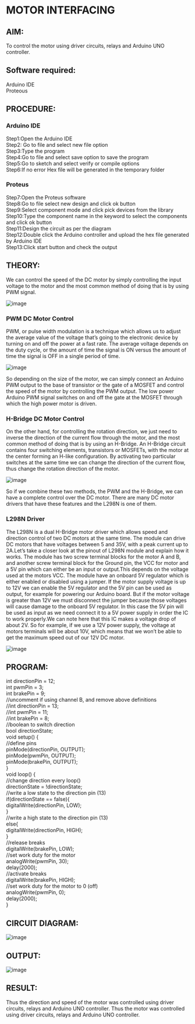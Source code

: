# MOTOR INTERFACING
## AIM:
To control the motor using driver circuits, relays and Arduino UNO controller.
## Software required:
Arduino IDE </br>
Proteous
## PROCEDURE:
### Arduino IDE
Step1:Open the Arduino IDE </br>
Step2: Go to file and select new file option </br>
Step3:Type the program </br>
Step4:Go to file and select save option to save the program </br>
Step5:Go to sketch and select verify or compile options </br>
Step6:If no error Hex file will be generated in the temporary folder </br>
### Proteus
Step7:Open the Proteus software </br>
Step8:Go to file select new design and click ok button </br>
Step9:Select component mode and click pick devices from the library </br>
Step10:Type the component name in the keyword to select the components and click ok button </br>
Step11:Design the circuit as per the diagram </br>
Step12:Double click the Arduino controller and upload the hex file generated by Arduino IDE </br>
Step13:Click start button and check the output
## THEORY:

We can control the speed of the DC motor by simply controlling the input voltage to the motor and the most common method of doing that is by using PWM signal.

![image](https://user-images.githubusercontent.com/71547910/235333428-6ea2d3a7-3e8d-4b5d-a7cc-9fa19a3e5a91.png)

### PWM DC Motor Control

PWM, or pulse width modulation is a technique which allows us to adjust the average value of the voltage that’s going to the electronic device by turning on and off the power at a fast rate. The average voltage depends on the duty cycle, or the amount of time the signal is ON versus the amount of time the signal is OFF in a single period of time.

![image](https://user-images.githubusercontent.com/71547910/235333450-351b851a-9b23-43fb-bec4-ad9a779e4fcf.png)

So depending on the size of the motor, we can simply connect an Arduino PWM output to the base of transistor or the gate of a MOSFET and control the speed of the motor by controlling the PWM output. The low power Arduino PWM signal switches on and off the gate at the MOSFET through which the high power motor is driven.

### H-Bridge DC Motor Control

On the other hand, for controlling the rotation direction, we just need to inverse the direction of the current flow through the motor, and the most common method of doing that is by using an H-Bridge. An H-Bridge circuit contains four switching elements, transistors or MOSFETs, with the motor at the center forming an H-like configuration. By activating two particular switches at the same time we can change the direction of the current flow, thus change the rotation direction of the motor.

![image](https://user-images.githubusercontent.com/71547910/235333489-ff173dfb-e8e7-46a5-ba81-40207c97b842.png)

So if we combine these two methods, the PWM and the H-Bridge, we can have a complete control over the DC motor. There are many DC motor drivers that have these features and the L298N is one of them.

### L298N Driver

The L298N is a dual H-Bridge motor driver which allows speed and direction control of two DC motors at the same time. The module can drive DC motors that have voltages between 5 and 35V, with a peak current up to 2A.Let’s take a closer look at the pinout of L298N module and explain how it works. The module has two screw terminal blocks for the motor A and B, and another screw terminal block for the Ground pin, the VCC for motor and a 5V pin which can either be an input or output.This depends on the voltage used at the motors VCC. The module have an onboard 5V regulator which is either enabled or disabled using a jumper. If the motor supply voltage is up to 12V we can enable the 5V regulator and the 5V pin can be used as output, for example for powering our Arduino board. But if the motor voltage is greater than 12V we must disconnect the jumper because those voltages will cause damage to the onboard 5V regulator. In this case the 5V pin will be used as input as we need connect it to a 5V power supply in order the IC to work properly.We can note here that this IC makes a voltage drop of about 2V. So for example, if we use a 12V power supply, the voltage at motors terminals will be about 10V, which means that we won’t be able to get the maximum speed out of our 12V DC motor.

![image](https://user-images.githubusercontent.com/71547910/235333546-0cfa7d3a-24a4-483b-bbef-b78fcaa05670.png)





## PROGRAM:
int directionPin = 12;</br>
int pwmPin = 3;</br>
int brakePin = 9;</br>
//uncomment if using channel B, and remove above definitions</br>
//int directionPin = 13;</br>
//int pwmPin = 11;</br>
//int brakePin = 8;</br>
//boolean to switch direction</br>
bool directionState;</br>
void setup() {</br>
//define pins</br>
pinMode(directionPin, OUTPUT);</br>
pinMode(pwmPin, OUTPUT);</br>
pinMode(brakePin, OUTPUT);</br>
}</br>
void loop() {</br>
//change direction every loop()</br>
directionState = !directionState;</br>
//write a low state to the direction pin (13)</br>
if(directionState == false){</br>
digitalWrite(directionPin, LOW);</br>
}</br>
//write a high state to the direction pin (13)</br>
else{</br>
digitalWrite(directionPin, HIGH);</br>
}</br>
//release breaks</br>
digitalWrite(brakePin, LOW);</br>
//set work duty for the motor</br>
analogWrite(pwmPin, 30);</br>
delay(2000);</br>
//activate breaks</br>
digitalWrite(brakePin, HIGH);</br>
//set work duty for the motor to 0 (off)</br>
analogWrite(pwmPin, 0);</br>
delay(2000);</br>
}</br>
## CIRCUIT DIAGRAM:
![image](https://user-images.githubusercontent.com/132323440/235729640-9f450b61-e962-4a0f-bac5-deea69c94435.png)

## OUTPUT:

![image](https://user-images.githubusercontent.com/132323440/235729640-9f450b61-e962-4a0f-bac5-deea69c94435.png)
## RESULT:
Thus the direction and speed of the motor was controlled using driver circuits, relays and
Arduino UNO controller.
Thus the motor was controlled using driver circuits, relays and Arduino UNO controller.

